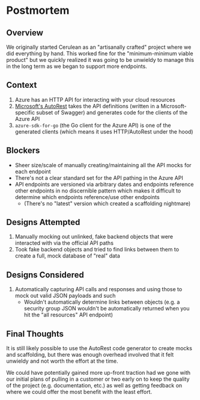 # Postmortem

## Overview

We originally started Cerulean as an "artisanally crafted" project where we did everything by hand. This worked fine for the "minimum-minimum viable product" but we quickly realized it was going to be unwieldy to manage this in the long term as we began to support more endpoints.

## Context

1. Azure has an HTTP API for interacting with your cloud resources
1. [Microsoft's AutoRest](https://github.com/Azure/autorest) takes the API definitions (written in a Microsoft-specific subset of Swagger) and generates code for the clients of the Azure API
1. `azure-sdk-for-go` (the Go client for the Azure API) is one of the generated clients (which means it uses HTTP/AutoRest under the hood)

## Blockers

- Sheer size/scale of manually creating/maintaining all the API mocks for each endpoint
- There's not a clear standard set for the API pathing in the Azure API
- API endpoints are versioned via arbitrary dates and endpoints reference other endpoints in no discernible pattern which makes it difficult to determine which endpoints reference/use other endpoints
    - (There's no "latest" version which created a scaffolding nightmare)

## Designs Attempted

1. Manually mocking out unlinked, fake backend objects that were interacted with via the official API paths
1. Took fake backend objects and tried to find links between them to create a full, mock database of "real" data

## Designs Considered

1. Automatically capturing API calls and responses and using those to mock out valid JSON payloads and such
    - Wouldn't automatically determine links between objects (e.g. a security group JSON wouldn't be automatically returned when you hit the "all resources" API endpoint)

## Final Thoughts

It is still likely possible to use the AutoRest code generator to create mocks and scaffolding, but there was enough overhead involved that it felt unwieldy and not worth the effort at the time.

We could have potentially gained more up-front traction had we gone with our initial plans of pulling in a customer or two early on to keep the quality of the project (e.g. documentation, etc.) as well as getting feedback on where we could offer the most benefit with the least effort.
